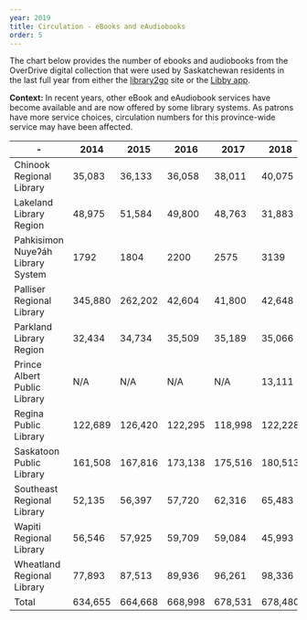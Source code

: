 ```yaml
---
year: 2019
title: Circulation - eBooks and eAudiobooks
order: 5
---
```


The chart below provides the number of ebooks and audiobooks from the OverDrive digital collection that were used by Saskatchewan residents in the last full year from either the [library2go](https://saskatchewan.overdrive.com/) site or the [Libby app](https://libbyapp.com/library/saskatchewan).

**Context:** In recent years, other eBook and eAudiobook services have become available and are now offered by some library systems.  As patrons have more service choices, circulation numbers for this province-wide service may have been affected.

|  -   | 2014 | 2015 | 2016 | 2017 | 2018 | 2019 |
| ---- | ---- | ---- | ---- | ---- | ---- | ---- |
| Chinook Regional Library | 35,083 | 36,133 | 36,058 | 38,011 | 40,075 | 46,885 |
| Lakeland Library Region | 48,975 | 51,584 | 49,800 | 48,763 | 31,883 | 38,026 |
| Pahkisimon Nuyeʔáh Library System | 1792 | 1804 | 2200 | 2575 | 3139 | 3647 |
| Palliser Regional Library | 345,880 | 262,202 | 42,604 | 41,800 | 42,648 | 45,944 |
| Parkland Library Region | 32,434 | 34,734 | 35,509 | 35,189 | 35,066 | 42,036 |
| Prince Albert Public Library | N/A | N/A | N/A | N/A | 13,111 | 14,672 |
| Regina Public Library | 122,689 | 126,420 | 122,295 | 118,998 | 122,228 | 159,358 |
| Saskatoon Public Library | 161,508 | 167,816 | 173,138 | 175,516 | 180,513 | 221,817 |
| Southeast Regional Library | 52,135 | 56,397 | 57,720 | 62,316 | 65,483 | 74,679 |
| Wapiti Regional Library | 56,546 | 57,925 | 59,709 | 59,084 | 45,993 | 51,792 |
| Wheatland Regional Library | 77,893 | 87,513 | 89,936 | 96,261 | 98,336 | 108,919 |
| Total | 634,655 | 664,668 | 668,998 | 678,531 | 678,480 | 807,802 |
